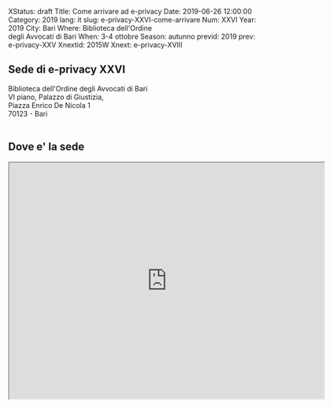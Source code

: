 XStatus: draft
Title: Come arrivare ad e-privacy
Date: 2019-06-26 12:00:00
Category: 2019
lang: it
slug: e-privacy-XXVI-come-arrivare
Num: XXVI
Year: 2019
City: Bari
Where: Biblioteca dell'Ordine<br/>degli Avvocati di Bari
When: 3-4 ottobre
Season: autunno
previd: 2019
prev: e-privacy-XXV
Xnextid: 2015W
Xnext: e-privacy-XVIII


<h2>Sede di e-privacy XXVI</h2>
 
Biblioteca dell'Ordine degli Avvocati di Bari
<br>
VI piano, Palazzo di Giustizia, 
<br>
Piazza Enrico De Nicola 1
<br>
70123 - Bari  
<br>

<h2>Dove e' la sede</h2>

<iframe src="https://www.google.com/maps/d/embed?mid=14eZC_QBuXh4peMGou4En1IrhW7Q&hl=it" width="640" height="480"></iframe>
<br>

